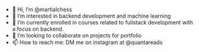 - 👋 Hi, I’m @martialchess
- 👀 I’m interested in backend development and machine learning
- 🌱 I’m currently enrolled in courses related to fullstack development with a focus on backend.
- 💞️ I’m looking to collaborate on projects for portfolio
- 📫 How to reach me: DM me on instagram at @quantareads

<!---
martialchess/martialchess is a ✨ special ✨ repository because its `README.md` (this file) appears on your GitHub profile.
You can click the Preview link to take a look at your changes.
--->
